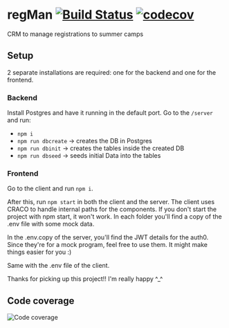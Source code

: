 # regMan [![Build Status](https://travis-ci.com/AlexKMarshall/regMan.svg?branch=master)](https://travis-ci.com/AlexKMarshall/regMan) [![codecov](https://codecov.io/gh/AlexKMarshall/regMan/branch/master/graph/badge.svg)](https://codecov.io/gh/AlexKMarshall/regMan)

CRM to manage registrations to summer camps

## Setup

2 separate installations are required: one for the backend and one for the frontend.

### Backend

Install Postgres and have it running in the default port.
Go to the `/server` and run:

- `npm i`
- `npm run dbcreate` -> creates the DB in Postgres
- `npm run dbinit` -> creates the tables inside the created DB
- `npm run dbseed` -> seeds initial Data into the tables

### Frontend

Go to the client and run `npm i`.

After this, run `npm start` in both the client and the server. The client uses CRACO to handle internal paths for the components. If you don't start the project with npm start, it won't work.
In each folder you'll find a copy of the .env file with some mock data.

In the .env.copy of the server, you'll find the JWT details for the auth0. Since they're for a mock program, feel free to use them. It might make things easier for you :)

Same with the .env file of the client.

Thanks for picking up this project!! I'm really happy ^\_^

## Code coverage

![Code coverage](https://codecov.io/gh/AlexKMarshall/regMan/graphs/sunburst.svg)
